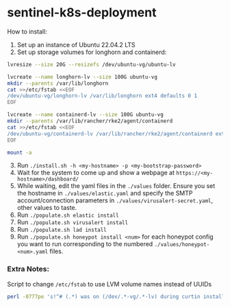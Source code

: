 # sentinel-k8s-deployment

How to install:

1. Set up an instance of Ubuntu 22.04.2 LTS
2. Set up storage volumes for longhorn and containerd:
```bash
lvresize --size 20G --resizefs /dev/ubuntu-vg/ubuntu-lv

lvcreate --name longhorn-lv --size 100G ubuntu-vg
mkdir --parents /var/lib/longhorn
cat >>/etc/fstab <<EOF
/dev/ubuntu-vg/longhorn-lv /var/lib/longhorn ext4 defaults 0 1
EOF

lvcreate --name containerd-lv --size 100G ubuntu-vg
mkdir --parents /var/lib/rancher/rke2/agent/containerd
cat >>/etc/fstab <<EOF
/dev/ubuntu-vg/containerd-lv /var/lib/rancher/rke2/agent/containerd ext4 defaults 0 1
EOF

mount -a
```
3. Run `./install.sh -h <my-hostname> -p <my-bootstrap-password>`
4. Wait for the system to come up and show a webpage at `https://<my-hostname>/dashboard/`
5. While waiting, edit the yaml files in the `./values` folder. Ensure you set the hostname in `./values/elastic.yaml` and specify the SMTP account/connection parameters in `./values/virusalert-secret.yaml`, other values to taste.
6. Run `./populate.sh elastic install`
7. Run `./populate.sh virusalert install`
8. Run `./populate.sh lad install`
9. Run `./populate.sh honeypot install <num>` for each honeypot config you want to run corresponding to the numbered `./values/honeypot-<num>.yaml` files.



### Extra Notes:

Script to change `/etc/fstab` to use LVM volume names instead of UUIDs
```bash
perl -0777pe 's!^# (.*) was on (/dev/.*-vg/.*-lv) during curtin installation\n^(/dev/disk/by-id/.*) \1 (.*)$!# $1 was on $3 during curtin installation\n$2 $1 $4!gm' < /etc/fstab
```